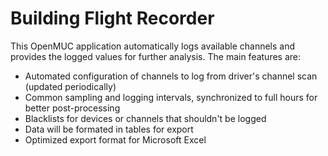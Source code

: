 # Building Flight Recorder
This OpenMUC application automatically logs available channels and provides the logged values for further analysis. The main features are:

* Automated configuration of channels to log from driver's channel scan (updated periodically)
* Common sampling and logging intervals, synchronized to full hours for better post-processing
* Blacklists for devices or channels that shouldn't be logged
* Data will be formated in tables for export
* Optimized export format for Microsoft Excel
